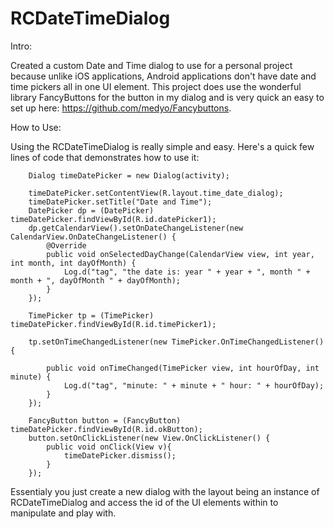 # RCDateTimeDialog

Intro:

Created a custom Date and Time dialog to use for a personal project because unlike iOS applications, Android applications don't have date and time pickers all in one UI element. This project does use the wonderful library FancyButtons for the button in my dialog and is very quick an easy to set up here: https://github.com/medyo/Fancybuttons.

How to Use:

Using the RCDateTimeDialog is really simple and easy. Here's a quick few lines of code that demonstrates how to use it:

        Dialog timeDatePicker = new Dialog(activity);

        timeDatePicker.setContentView(R.layout.time_date_dialog);
        timeDatePicker.setTitle("Date and Time");
        DatePicker dp = (DatePicker) timeDatePicker.findViewById(R.id.datePicker1);
        dp.getCalendarView().setOnDateChangeListener(new CalendarView.OnDateChangeListener() {
            @Override
            public void onSelectedDayChange(CalendarView view, int year, int month, int dayOfMonth) {
                Log.d("tag", "the date is: year " + year + ", month " + month + ", dayOfMonth " + dayOfMonth);
            }
        });

        TimePicker tp = (TimePicker) timeDatePicker.findViewById(R.id.timePicker1);

        tp.setOnTimeChangedListener(new TimePicker.OnTimeChangedListener() {

            public void onTimeChanged(TimePicker view, int hourOfDay, int minute) {
                Log.d("tag", "minute: " + minute + " hour: " + hourOfDay);
            }
        });

        FancyButton button = (FancyButton) timeDatePicker.findViewById(R.id.okButton);
        button.setOnClickListener(new View.OnClickListener() {
            public void onClick(View v){
                timeDatePicker.dismiss();
            }
        });
        
Essentialy you just create a new dialog with the layout being an instance of RCDateTimeDialog and access the id of the UI elements within to manipulate and play with. 
